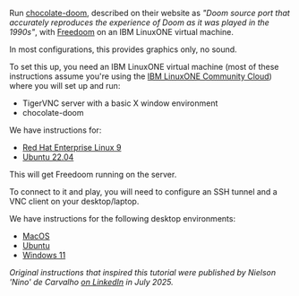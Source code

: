 Run [chocolate-doom](https://www.chocolate-doom.org/), described on their website as *"Doom source port that accurately reproduces the experience of Doom as it was played in the 1990s"*, with [Freedoom](https://freedoom.github.io/) on an IBM LinuxONE virtual machine.

In most configurations, this provides graphics only, no sound.

To set this up, you need an IBM LinuxONE virtual machine (most of these instructions assume you're using the [IBM LinuxONE Community Cloud](https://community.ibm.com/zsystems/l1cc/)) where you will set up and run:

 - TigerVNC server with a basic X window environment
 - chocolate-doom

We have instructions for:

 - [Red Hat Enterprise Linux 9](server/rhel9.md)
 - [Ubuntu 22.04](server/ubuntu2204.md)

This will get Freedoom running on the server.

To connect to it and play, you will need to configure an SSH tunnel and a VNC client on your desktop/laptop.

We have instructions for the following desktop environments:

 - [MacOS](client/macos.md)
 - [Ubuntu](client/ubuntu.md)
 - [Windows 11](client/windows.md)

*Original instructions that inspired this tutorial were published by Nielson 'Nino' de Carvalho [on LinkedIn](https://www.linkedin.com/pulse/how-run-doom-ibm-z-linuxone-nielson-nino-de-carvalho-0ukxf/) in July 2025.*
